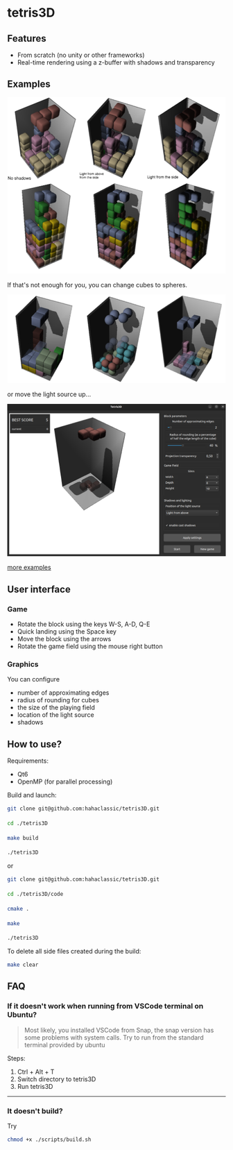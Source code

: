 # tetris3D 

## Features

* From scratch (no unity or other frameworks)
* Real-time rendering using a z-buffer with shadows and transparency

## Examples

![alt text](./examples/diff_light_pos.png)

If that's not enough for you, you can change cubes to spheres.

![alt text](./examples/spheres.png)

or move the light source up...

![alt text](./examples/big_shadow.png)

[more examples](./examples/)

## User interface

### Game
* Rotate the block using the keys W-S, A-D, Q-E
* Quick landing using the Space key
* Move the block using the arrows
* Rotate the game field using the mouse right button

### Graphics

You can configure
* number of approximating edges
* radius of rounding for cubes
* the size of the playing field
* location of the light source
* shadows

## How to use?

Requirements:

* Qt6
* OpenMP (for parallel processing)

Build and launch:

```bash
git clone git@github.com:hahaclassic/tetris3D.git

cd ./tetris3D

make build

./tetris3D
```

or

```bash
git clone git@github.com:hahaclassic/tetris3D.git

cd ./tetris3D/code

cmake .

make

./tetris3D
```

To delete all side files created during the build:

```bash
make clear
```

## FAQ

### If it doesn't work when running from VSCode terminal on Ubuntu?


> Most likely, you installed VSCode from Snap, the snap version has some problems with system calls. Try to run from the standard terminal provided by ubuntu

Steps:
1. Ctrl + Alt + T
2. Switch directory to tetris3D
3. Run tetris3D

---

### It doesn't build?

Try

```bash
chmod +x ./scripts/build.sh
```
